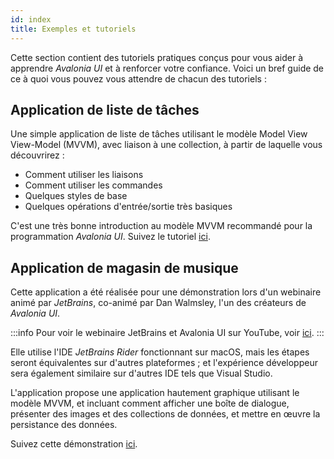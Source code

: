 ```yaml
---
id: index
title: Exemples et tutoriels
---
```


Cette section contient des tutoriels pratiques conçus pour vous aider à apprendre _Avalonia UI_ et à renforcer votre confiance. Voici un bref guide de ce à quoi vous pouvez vous attendre de chacun des tutoriels :

## Application de liste de tâches

Une simple application de liste de tâches utilisant le modèle Model View View-Model (MVVM), avec liaison à une collection, à partir de laquelle vous découvrirez :

* Comment utiliser les liaisons
* Comment utiliser les commandes
* Quelques styles de base
* Quelques opérations d'entrée/sortie très basiques

C'est une très bonne introduction au modèle MVVM recommandé pour la programmation _Avalonia UI_. Suivez le tutoriel [ici](https://github.com/AvaloniaUI/Avalonia.Samples/tree/main/src/Avalonia.Samples/CompleteApps/SimpleToDoList).

## Application de magasin de musique

Cette application a été réalisée pour une démonstration lors d'un webinaire animé par _JetBrains_, co-animé par Dan Walmsley, l'un des créateurs de _Avalonia UI_.

:::info
Pour voir le webinaire JetBrains et Avalonia UI sur YouTube, voir [ici](https://www.youtube.com/watch?v=kZCIporjJ70).
:::

Elle utilise l'IDE _JetBrains Rider_ fonctionnant sur macOS, mais les étapes seront équivalentes sur d'autres plateformes ; et l'expérience développeur sera également similaire sur d'autres IDE tels que Visual Studio.

L'application propose une application hautement graphique utilisant le modèle MVVM, et incluant comment afficher une boîte de dialogue, présenter des images et des collections de données, et mettre en œuvre la persistance des données.

Suivez cette démonstration [ici](./music-store-app/).
